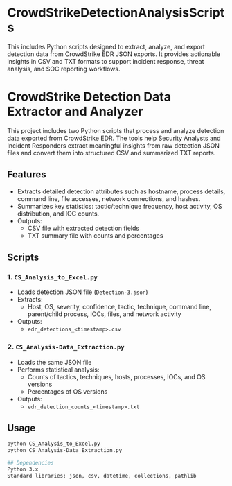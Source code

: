 # CrowdStrikeDetectionAnalysisScripts
This includes Python scripts designed to extract, analyze, and export detection data from CrowdStrike EDR JSON exports. It provides actionable insights in CSV and TXT formats to support incident response, threat analysis, and SOC reporting workflows.


# CrowdStrike Detection Data Extractor and Analyzer
This project includes two Python scripts that process and analyze detection data exported from CrowdStrike EDR. The tools help Security Analysts and Incident Responders extract meaningful insights from raw detection JSON files and convert them into structured CSV and summarized TXT reports.

## Features

- Extracts detailed detection attributes such as hostname, process details, command line, file accesses, network connections, and hashes.
- Summarizes key statistics: tactic/technique frequency, host activity, OS distribution, and IOC counts.
- Outputs:
  - CSV file with extracted detection fields
  - TXT summary file with counts and percentages

## Scripts

### 1. `CS_Analysis_to_Excel.py`

- Loads detection JSON file (`Detection-3.json`)
- Extracts:
  - Host, OS, severity, confidence, tactic, technique, command line, parent/child process, IOCs, files, and network activity
- Outputs:
  - `edr_detections_<timestamp>.csv`

### 2. `CS_Analysis-Data_Extraction.py`

- Loads the same JSON file
- Performs statistical analysis:
  - Counts of tactics, techniques, hosts, processes, IOCs, and OS versions
  - Percentages of OS versions
- Outputs:
  - `edr_detection_counts_<timestamp>.txt`

## Usage

```bash
python CS_Analysis_to_Excel.py
python CS_Analysis-Data_Extraction.py

## Dependencies 
Python 3.x
Standard libraries: json, csv, datetime, collections, pathlib


